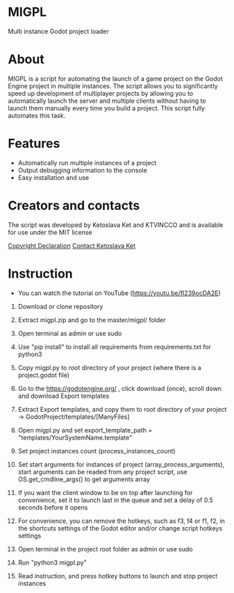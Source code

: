 # MIGPL

Multi instance Godot project loader

# About

MIGPL is a script for automating the launch of a game project on the Godot Engine project in multiple instances. The script allows you to significantly speed up development of multiplayer projects by allowing you to automatically launch the server and multiple clients without having to launch them manually every time you build a project. This script fully automates this task.

# Features

* Automatically run multiple instances of a project
* Output debugging information to the console
* Easy installation and use

# Creators and contacts

The script was developed by Ketoslava Ket and KTVINCCO and is available for use under the MIT license

[Copyright Declaration](http://ktvincco.com/copyrightdeclaration/)
[Contact Ketoslava Ket](http://ktvincco.com/keta/contacts/)

# Instruction

* You can watch the tutorial on YouTube (https://youtu.be/fI239ocDA2E)

1. Download or clone repository

2. Extract migpl.zip and go to the master/migpl/ folder

3. Open terminal as admin or use sudo

4. Use "pip install" to install all requirements from requirements.txt for python3

5. Copy migpl.py to root directory of your project (where there is a project.godot file)

6. Go to the https://godotengine.org/ , click download (once), scroll down and download Export templates

7. Extract Export templates, and copy them to root directory of your project -> GodotProject/templates/[ManyFiles]

8. Open migpl.py and set export_template_path = "templates/YourSystemName.template"

9. Set project instances count (process_instances_count)

10. Set start arguments for instances of project (array_process_arguments), start arguments can be readed from any project script, use OS.get_cmdline_args() to get arguments array

11. If you want the client window to be on top after launching for convenience, set it to launch last in the queue and set a delay of 0.5 seconds before it opens

12. For convenience, you can remove the hotkeys, such as f3, f4 or f1, f2, in the shortcuts settings of the Godot editor and/or change script hotkeys settings

13. Open terminal in the project root folder as admin or use sudo

14. Run "python3 migpl.py"

15. Read instruction, and press hotkey buttons to launch and stop project instances
